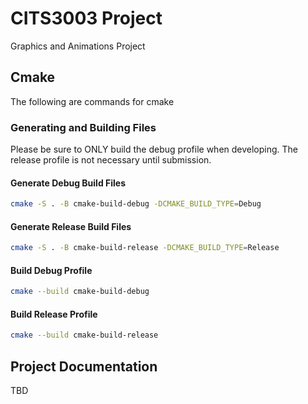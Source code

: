 # CITS3003 Project

Graphics and Animations Project

## Cmake

The following are commands for cmake

### Generating and Building Files

Please be sure to ONLY build the debug profile when developing. The release profile is not necessary until submission.

#### Generate Debug Build Files

```bash
cmake -S . -B cmake-build-debug -DCMAKE_BUILD_TYPE=Debug
```

#### Generate Release Build Files

```bash
cmake -S . -B cmake-build-release -DCMAKE_BUILD_TYPE=Release
```

#### Build Debug Profile

```bash
cmake --build cmake-build-debug
```

#### Build Release Profile

```bash
cmake --build cmake-build-release
```

## Project Documentation

TBD
